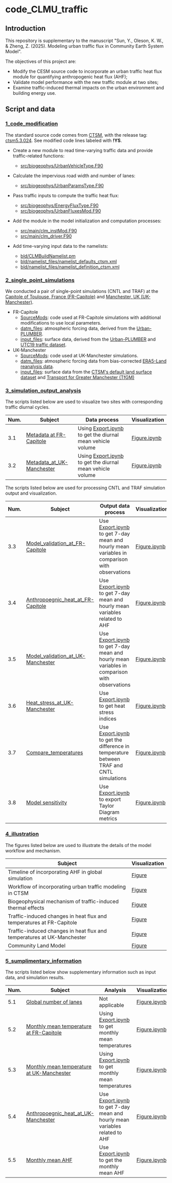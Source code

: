 # code_CLMU_traffic

## Introduction

This repository is supplementary to the manuscript "Sun, Y., Oleson, K. W., & Zheng, Z. (2025). Modeling urban traffic flux in Community Earth System Model".

The objectives of this project are:

- Modify the CESM source code to incorporate an urban traffic heat flux module for quantifying anthropogenic heat flux (AHF);
- Validate model performance with the new traffic module at two sites;
- Examine traffic-induced thermal impacts on the urban environment and building energy use.

## Script and data

### [1_code_modification](./1_code_modification)

The standard source code comes from [CTSM](https://github.com/ESCOMP/CTSM), with the release tag: [ctsm5.3.024](https://github.com/ESCOMP/CTSM/tree/ctsm5.3.024). See modified code lines labeled with **!YS**.

- Create a new module to read time-varying traffic data and provide traffic-related functions:
  - [src/biogeophys/UrbanVehicleType.F90](./1_code_modification/src/biogeophys/UrbanVehicleType.F90)

- Calculate the impervious road width and number of lanes:
  - [src/biogeophys/UrbanParamsType.F90](./1_code_modification/src/biogeophys/UrbanParamsType.F90)

- Pass traffic inputs to compute the traffic heat flux:
  - [src/biogeophys/EnergyFluxType.F90](./1_code_modification/src/biogeophys/EnergyFluxType.F90)
  - [src/biogeophys/UrbanFluxesMod.F90](./1_code_modification/src/biogeophys/UrbanFluxesMod.F90)

- Add the module in the model initialization and computation processes:
  - [src/main/clm_instMod.F90](./1_code_modification/src/main/clm_instMod.F90)
  - [src/main/clm_driver.F90](./1_code_modification/src/main/clm_driver.F90)
- Add time-varying input data to the namelists:
  - [bld/CLMBuildNamelist.pm](./1_code_modification/bld/CLMBuildNamelist.pm)
  - [bld/namelist_files/namelist_defaults_ctsm.xml](./1_code_modification/bld/namelist_files/namelist_defaults_ctsm.xml)
  - [bld/namelist_files/namelist_definition_ctsm.xml](./1_code_modification/bld/namelist_files/namelist_definition_ctsm.xml)

### [2_single_point_simulations](./2_single_point_simulations)

We conducted a pair of single-point simulations (CNTL and TRAF) at the [Capitole of Toulouse, France (FR-Capitole)](./2_single_point_simulations/FR-Capitole) and [Manchester, UK (UK-Manchester)](./2_single_point_simulations/UK-Manchester).

- FR-Capitole
  - [SourceMods](./2_single_point_simulations/FR-Capitole/SourceMods): code used at FR-Capitole simulations with additional modifications to use local parameters. 
  - [datm_files](./2_single_point_simulations/FR-Capitole/datm_files/): atmospheric forcing data, derived from the [Urban-PLUMBER](https://urban-plumber.github.io/).
  - [input_files](./2_single_point_simulations/FR-Capitole/input_files): surface data, derived from the [Urban-PLUMBER](https://urban-plumber.github.io/) and [UTC19 traffic dataset](https://utd19.ethz.ch/).
- UK-Manchester
  - [SourceMods](./2_single_point_simulations/UK-Manchester/SourceMods): code used at UK-Manchester simulations.
  - [datm_files](./2_single_point_simulations/UK-Manchester/datm_files/): atmospheric forcing data from bias-corrected [ERA5-Land reanalysis data](https://cds.climate.copernicus.eu/datasets/reanalysis-era5-land).
  - [input_files](./2_single_point_simulations/UK-Manchester/datm_files/): surface data from the [CTSM's default land surface dataset](https://svn-ccsm-inputdata.cgd.ucar.edu/trunk/inputdata/lnd/clm2/surfdata_esmf/ctsm5.3.0/) and [Transport for Greater Manchester (TfGM)](https://tfgm.com/)

### [3_simulation_output_analysis](./3_simulation_output_analysis)

The scripts listed below are used to visualize two sites with corresponding traffic diurnal cycles.

| Num. | Subject                                                      | Data process                                                 | Visualization                                                |
| ---- | ------------------------------------------------------------ | ------------------------------------------------------------ | ------------------------------------------------------------ |
| 3.1  | [Metadata at FR-Capitole](./3_simulation_output_analysis/3.1_FR-Capitole_metadata) | Using [Export.ipynb](./3_simulation_output_analysis/3.1_FR-Capitole_metadata/Export.ipynb) to get the diurnal mean vehicle volume | [Figure.ipynb](./3_simulation_output_analysis/3.1_FR-Capitole_metadata/Figure.ipynb) |
| 3.2  | [Metadata_at_UK-Manchester](./3_simulation_output_analysis/3.2_UK-Manchester_metadata) | Using [Export.ipynb](/3_simulation_output_analysis/3.2_UK-Manchester_metadata/Export.ipynb) to get the diurnal mean vehicle volume | [Figure.ipynb](./3_simulation_output_analysis/3.2_UK-Manchester_metadata/Figure.ipynb) |

The scripts listed below are used for processing CNTL and TRAF simulation output and visualization.

| Num. | Subject                                                      | Output data process                                          | Visualization                                                |
| ---- | ------------------------------------------------------------ | ------------------------------------------------------------ | ------------------------------------------------------------ |
| 3.3  | [Model_validation_at_FR-Capitole](./3_simulation_output_analysis/3.3_FR-Capitole_model_validation/) | Use [Export.ipynb](./3_simulation_output_analysis/3.3_FR-Capitole_model_validation/Export.ipynb) to get 7-day mean and hourly mean variables in comparison with observations | [Figure.ipynb](./3_simulation_output_analysis/3.3_FR-Capitole_model_validation/Figure.ipynb) |
| 3.4  | [Anthropoegnic_heat_at_FR-Capitole](./3_simulation_output_analysis/3.4_FR-Capitole_ahf) | Use [Export.ipynb](./3_simulation_output_analysis/3.4_FR-Capitole_ahf/Export.ipynb) to get 7-day mean and hourly mean variables related to AHF | [Figure.ipynb](./3_simulation_output_analysis/3.4_FR-Capitole_ahf/Figure.ipynb) |
| 3.5  | [Model_validation_at_UK-Manchester](./3_simulation_output_analysis/3.5_UK-Manchester_model_validation/) | Use [Export.ipynb](./3_simulation_output_analysis/3.5_UK-Manchester_model_validation/Export.ipynb) to get 7-day mean and hourly mean variables in comparison with observations | [Figure.ipynb](./3_simulation_output_analysis/3.5_UK-Manchester_model_validation/Figure.ipynb) |
| 3.6  | [Heat_stress_at_UK-Manchester](./3_simulation_output_analysis/3.6_UK-Manchester_heat_stress/) | Use [Export.ipynb](./3_simulation_output_analysis/3.6_UK-Manchester_heat_stress/Export.ipynb) to get heat stress indices | [Figure.ipynb](./3_simulation_output_analysis/3.6_UK-Manchester_heat_stress/Figure.ipynb) |
| 3.7  | [Compare_temperatures](./3_simulation_output_analysis/3.7_compare_temperatures/) | Use [Export.ipynb](./3_simulation_output_analysis/3.7_compare_temperatures/Export.ipynb) to get the difference in temperature between TRAF and CNTL simulations | [Figure.ipynb](./3_simulation_output_analysis/3.7_compare_temperatures/Figure.ipynb) |
| 3.8  | [Model sensitivity](./3_simulation_output_analysis/3.8_model_sensitivity) | Use [Export.ipynb](./3_simulation_output_analysis/3.8_model_sensitivity/Export.ipynb) to export Taylor Diagram metrics | [Figure.ipynb](./3_simulation_output_analysis/3.8_model_sensitivity/Figure.ipynb) |

### [4_illustration](./4_illustration)

The figures listed below are used to illustrate the details of the model workflow and mechanism.

| Subject                                                      | Visualization |
| ------------------------------------------------------------ | ------------- |
| Timeline of incorporating AHF in global simulation           | [Figure]()    |
| Workflow of incorporating urban traffic modeling in CTSM     | [Figure]()    |
| Biogeophysical mechanism of traffic-induced thermal effects  | [Figure]()    |
| Traffic-induced changes in heat flux and temperatures at FR-Capitole | [Figure]()    |
| Traffic-induced changes in heat flux and temperatures at UK-Manchester | [Figure]()    |
| Community Land Model                                         | [Figure]()    |

### [5_sumplimentary_information](./5_sumplimentary_information)

The scripts listed below show supplementary information such as input data, and simulation results.

| Num. | Subject                                                      | Analysis                                                     | Visualization                                                |
| ---- | ------------------------------------------------------------ | ------------------------------------------------------------ | ------------------------------------------------------------ |
| 5.1  | [Global number of lanes](./5_suplimentary_information/5.1_global_number_of_lanes/) | Not applicable                                               | [Figure.ipynb](./5_sumplimentary_information/5.1_global_number_of_lanes/Figure.ipynb) |
| 5.2  | [Monthly mean temperature at FR-Capitole](./5_suplimentary_information/5.2_FR-Capitole_monthly_temperatures/) | Using [Export.ipynb](./5_suplimentary_information/5.2_FR-Capitole_monthly_temperatures/Export.ipynb) to get monthly mean temperatures | [Figure.ipynb](./5_sumplimentary_information/5.2_FR-Capitole_monthly_temperatures/Figure.ipynb) |
| 5.3  | [Monthly mean temperature at UK-Manchester](./5_suplimentary_information/5.3_UK-Manchester_monthly_temperatures/) | Using [Export.ipynb](./5_sumplimentary_information/5.3_UK-Manchester_monthly_temperatures/Export.ipynb) to get monthly mean temperatures | [Figure.ipynb](./5_sumplimentary_information/5.3_UK-Manchester_monthly_temperatures/Figure.ipynb) |
| 5.4  | [Anthropoegnic_heat_at_UK-Manchester](./5_suplimentary_information/5.4_UK-Manchester_ahf) | Use [Export.ipynb](./5_suplimentary_information/5.4_UK-Manchester_ahf/Export.ipynb) to get 7-day mean and hourly mean variables related to AHF | [Figure.ipynb](./5_suplimentary_information/5.4_UK-Manchester_ahf/Figure.ipynb) |
| 5.5  | [Monthly mean AHF](./5_suplimentary_information/5.5_monthly_mean_ahf) | Use [Export.ipynb](./5_suplimentary_information/5.5_monthly_mean_ahf/Export.ipynb) to get the monthly mean AHF | [Figure.ipynb](./5_suplimentary_information/5.5_monthly_mean_ahf/Figure.ipynb) |

